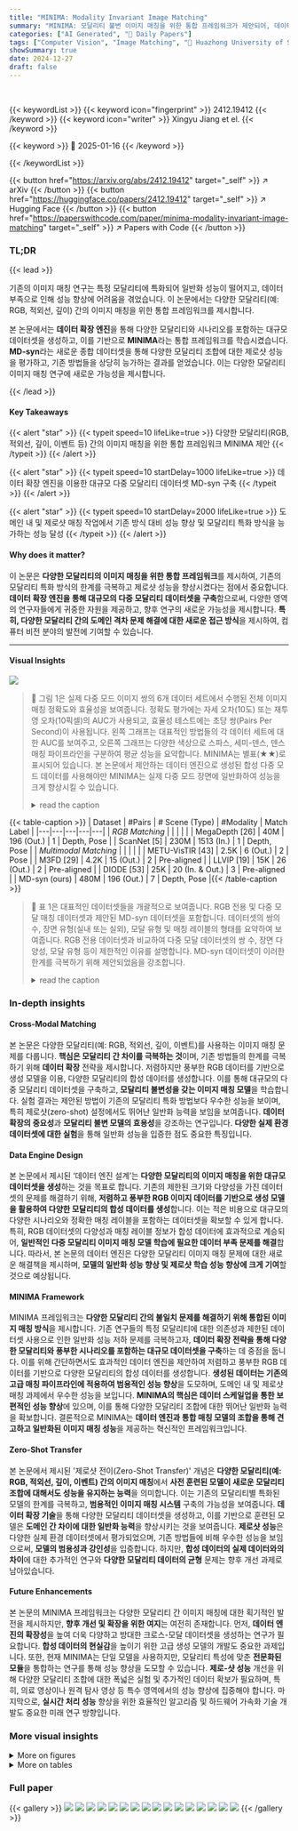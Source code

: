 ```yaml
---
title: "MINIMA: Modality Invariant Image Matching"
summary: "MINIMA: 모달리티 불변 이미지 매칭을 위한 통합 프레임워크가 제안되어, 데이터 확장을 통해 다양한 모달리티 간의 성능을 향상시켰습니다."
categories: ["AI Generated", "🤗 Daily Papers"]
tags: ["Computer Vision", "Image Matching", "🏢 Huazhong University of Science and Technology",]
showSummary: true
date: 2024-12-27
draft: false
---
```


<br>

{{< keywordList >}}
{{< keyword icon="fingerprint" >}} 2412.19412 {{< /keyword >}}
{{< keyword icon="writer" >}} Xingyu Jiang et el. {{< /keyword >}}
 
{{< keyword >}} 🤗 2025-01-16 {{< /keyword >}}
 
{{< /keywordList >}}

{{< button href="https://arxiv.org/abs/2412.19412" target="_self" >}}
↗ arXiv
{{< /button >}}
{{< button href="https://huggingface.co/papers/2412.19412" target="_self" >}}
↗ Hugging Face
{{< /button >}}
{{< button href="https://paperswithcode.com/paper/minima-modality-invariant-image-matching" target="_self" >}}
↗ Papers with Code
{{< /button >}}




### TL;DR


{{< lead >}}

기존의 이미지 매칭 연구는 특정 모달리티에 특화되어 일반화 성능이 떨어지고, 데이터 부족으로 인해 성능 향상에 어려움을 겪었습니다.  이 논문에서는 다양한 모달리티(예: RGB, 적외선, 깊이) 간의 이미지 매칭을 위한 통합 프레임워크를 제시합니다.

본 논문에서는 **데이터 확장 엔진**을 통해 다양한 모달리티와 시나리오를 포함하는 대규모 데이터셋을 생성하고, 이를 기반으로 **MINIMA**라는 통합 프레임워크를 학습시켰습니다.  **MD-syn**라는 새로운 종합 데이터셋을 통해 다양한 모달리티 조합에 대한 제로샷 성능을 평가하고, 기존 방법들을 상당히 능가하는 결과를 얻었습니다.  이는 다양한 모달리티 이미지 매칭 연구에 새로운 가능성을 제시합니다.

{{< /lead >}}


#### Key Takeaways

{{< alert "star" >}}
{{< typeit speed=10 lifeLike=true >}} 다양한 모달리티(RGB, 적외선, 깊이, 이벤트 등) 간의 이미지 매칭을 위한 통합 프레임워크 MINIMA 제안 {{< /typeit >}}
{{< /alert >}}

{{< alert "star" >}}
{{< typeit speed=10 startDelay=1000 lifeLike=true >}} 데이터 확장 엔진을 이용한 대규모 다중 모달리티 데이터셋 MD-syn 구축 {{< /typeit >}}
{{< /alert >}}

{{< alert "star" >}}
{{< typeit speed=10 startDelay=2000 lifeLike=true >}} 도메인 내 및 제로샷 매칭 작업에서 기존 방식 대비 성능 향상 및 모달리티 특화 방식을 능가하는 성능 달성 {{< /typeit >}}
{{< /alert >}}

#### Why does it matter?
이 논문은 **다양한 모달리티의 이미지 매칭을 위한 통합 프레임워크**를 제시하여, 기존의 모달리티 특화 방식의 한계를 극복하고 제로샷 성능을 향상시켰다는 점에서 중요합니다.  **데이터 확장 엔진을 통해 대규모의 다중 모달리티 데이터셋을 구축**함으로써, 다양한 영역의 연구자들에게 귀중한 자원을 제공하고, 향후 연구의 새로운 가능성을 제시합니다. **특히, 다양한 모달리티 간의 도메인 격차 문제 해결에 대한 새로운 접근 방식**을 제시하여, 컴퓨터 비전 분야의 발전에 기여할 수 있습니다.

------
#### Visual Insights



![](https://arxiv.org/html/2412.19412/x4.png)

> 🔼 그림 1은 실제 다중 모드 이미지 쌍의 6개 데이터 세트에서 수행된 전체 이미지 매칭 정확도와 효율성을 보여줍니다. 정확도 평가에는 자세 오차(10도) 또는 재투영 오차(10픽셀)의 AUC가 사용되고, 효율성 테스트에는 초당 쌍(Pairs Per Second)이 사용됩니다. 왼쪽 그래프는 대표적인 방법들의 각 데이터 세트에 대한 AUC를 보여주고, 오른쪽 그래프는 다양한 색상으로 스파스, 세미-덴스, 덴스 매칭 파이프라인을 구분하여 평균 성능을 요약합니다.  MINIMA는 별표(★★)로 표시되어 있습니다. 본 논문에서 제안하는 데이터 엔진으로 생성된 합성 다중 모드 데이터를 사용해야만 MINIMA는 실제 다중 모드 장면에 일반화하여 성능을 크게 향상시킬 수 있습니다.
> <details>
> <summary>read the caption</summary>
> Figure 1: Overall Image Matching Accuracy and Efficiency on Six Datasets of Real Cross-modal Image Pairs. AUC of the pose error (@10∘superscript1010^{\circ}10 start_POSTSUPERSCRIPT ∘ end_POSTSUPERSCRIPT) or reprojection error (@10101010px) is used for accuracy evaluation, while Pairs Per Second is used for efficiency test. Left: AUCs on each dataset of representative methods are reported. Right: average performance is summarized, wherein different colors indicate matching pipelines of sparse, semi-dense and dense matching, while our MINIMA is marked as ★★\bigstar★. Only with synthetic multimodal data created by our data engine, MINIMA can generalize to real cross-modal scenes with large improvements.
> </details>





{{< table-caption >}}
| Dataset | #Pairs | # Scene (Type) | #Modality | Match Label |
|---|---|---|---|---|
| *RGB Matching* |  |  |  |  |
| MegaDepth [26] | 40M | 196 (Out.) | 1 | Depth, Pose |
| ScanNet [5] | 230M | 1513 (In.) | 1 | Depth, Pose |
| *Multimodal Matching* |  |  |  |  |
| METU-VisTIR [43] | 2.5K | 6 (Out.) | 2 | Pose |
| M3FD [29] | 4.2K | 15 (Out.) | 2 | Pre-aligned |
| LLVIP [19] | 15K | 26 (Out.) | 2 | Pre-aligned |
| DIODE [53] | 25K | 20 (In. & Out.) | 3 | Pre-aligned |
| MD-syn (ours) | 480M | 196 (Out.) | 7 | Depth, Pose |{{< /table-caption >}}

> 🔼 표 1은 대표적인 데이터셋들을 개괄적으로 보여줍니다. RGB 전용 및 다중 모달 매칭 데이터셋과 제안된 MD-syn 데이터셋을 포함합니다.  데이터셋의 쌍의 수, 장면 유형(실내 또는 실외), 모달 유형 및 매칭 레이블의 형태를 요약하여 보여줍니다.  RGB 전용 데이터셋과 비교하여 다중 모달 데이터셋의 쌍 수, 장면 다양성, 모달 유형 등이 제한적인 이유를 설명합니다. MD-syn 데이터셋이 이러한 한계를 극복하기 위해 제안되었음을 강조합니다.
> <details>
> <summary>read the caption</summary>
> Table 1: Overview of Representative Datasets. It contains RGB-only and multimodal matching datasets, and our proposed MD-syn. The number (#) of Pairs, Scene (Type: Indoor or Outdoor), Modality type, and the forms of Match Label are summarized.
> </details>





### In-depth insights


#### Cross-Modal Matching
본 논문은 다양한 모달리티(예: RGB, 적외선, 깊이, 이벤트)를 사용하는 이미지 매칭 문제를 다룹니다. **핵심은 모달리티 간 차이를 극복하는 것**이며, 기존 방법들의 한계를 극복하기 위해 **데이터 확장** 전략을 제시합니다. 저렴하지만 풍부한 RGB 데이터를 기반으로 생성 모델을 이용, 다양한 모달리티의 합성 데이터를 생성합니다. 이를 통해 대규모의 다중 모달리티 데이터셋을 구축하고, **모달리티 불변성을 갖는 이미지 매칭 모델**을 학습합니다. 실험 결과는 제안된 방법이 기존의 모달리티 특화 방법보다 우수한 성능을 보이며, 특히 제로샷(zero-shot) 설정에서도 뛰어난 일반화 능력을 보임을 보여줍니다.  **데이터 확장의 중요성**과 **모달리티 불변 모델의 효용성**을 강조하는 연구입니다.  **다양한 실제 환경 데이터셋에 대한 실험**을 통해 일반화 성능을 입증한 점도 중요한 특징입니다.

#### Data Engine Design
본 논문에서 제시된 ‘데이터 엔진 설계’는 **다양한 모달리티의 이미지 매칭을 위한 대규모 데이터셋을 생성**하는 것을 목표로 합니다. 기존의 제한된 크기와 다양성을 가진 데이터셋의 문제를 해결하기 위해, **저렴하고 풍부한 RGB 이미지 데이터를 기반으로 생성 모델을 활용하여 다양한 모달리티의 합성 데이터를 생성**합니다. 이는 적은 비용으로 대규모의 다양한 시나리오와 정확한 매칭 레이블을 포함하는 데이터셋을 확보할 수 있게 합니다. 특히, RGB 데이터셋의 다양성과 매칭 레이블 정보가 합성 데이터에 효과적으로 계승되어, **일반적인 다중 모달리티 이미지 매칭 모델 학습에 필요한 데이터 부족 문제를 해결**합니다. 따라서, 본 논문의 데이터 엔진은 다양한 모달리티 이미지 매칭 문제에 대한 새로운 해결책을 제시하며, **모델의 일반화 성능 향상 및 제로샷 학습 성능 향상에 크게 기여**할 것으로 예상됩니다.

#### MINIMA Framework
MINIMA 프레임워크는 **다양한 모달리티 간의 불일치 문제를 해결하기 위해 통합된 이미지 매칭 방식**을 제시합니다. 기존 연구들의 특정 모달리티에 대한 의존성과 제한된 데이터셋 사용으로 인한 일반화 성능 저하 문제를 극복하고자, **데이터 확장 전략을 통해 다양한 모달리티와 풍부한 시나리오를 포함하는 대규모 데이터셋을 구축**하는 데 중점을 둡니다. 이를 위해 간단하면서도 효과적인 데이터 엔진을 제안하여 저렴하고 풍부한 RGB 데이터를 기반으로 다양한 모달리티의 합성 데이터를 생성합니다.  **생성된 데이터는 기존의 고급 매칭 파이프라인에 적용하여 범용적인 성능 향상**을 도모하며, 도메인 내 및 제로샷 매칭 과제에서 우수한 성능을 보입니다.  **MINIMA의 핵심은 데이터 스케일업을 통한 보편적인 성능 향상**에 있으며, 이를 통해 다양한 모달리티 조합에 대한 뛰어난 일반화 능력을 확보합니다.  결론적으로 MINIMA는 **데이터 엔진과 통합 매칭 모델의 조합을 통해 견고하고 일반화된 이미지 매칭 성능**을 제공하는 혁신적인 프레임워크입니다.

#### Zero-Shot Transfer
본 논문에서 제시된 '제로샷 전이(Zero-Shot Transfer)' 개념은 **다양한 모달리티(예: RGB, 적외선, 깊이, 이벤트) 간의 이미지 매칭**에서 **사전 훈련된 모델이 새로운 모달리티 조합에 대해서도 성능을 유지하는 능력**을 의미합니다. 이는 기존의 모달리티별 특화된 모델의 한계를 극복하고, **범용적인 이미지 매칭 시스템** 구축의 가능성을 보여줍니다.  **데이터 확장 기술**을 통해 다양한 모달리티 데이터셋을 생성하고, 이를 기반으로 훈련된 모델은 **도메인 간 차이에 대한 일반화 능력**을 향상시키는 것을 보여줍니다.  **제로샷 성능**은 다양한 실제 환경 데이터셋에서 평가되었으며, 기존 방법들에 비해 우수한 성능을 보임으로써, **모델의 범용성과 강인성**을 입증합니다.  하지만, **합성 데이터의 실제 데이터와의 차이**에 대한 추가적인 연구와 **다양한 모달리티 데이터의 균형** 문제는 향후 개선 과제로 남아있습니다.

#### Future Enhancements
본 논문의 MINIMA 프레임워크는 다양한 모달리티 간 이미지 매칭에 대한 획기적인 발전을 제시하지만, **향후 개선 및 확장을 위한 여지**는 여전히 존재합니다.  먼저, **데이터 엔진의 확장성**을 높여 더욱 다양하고 방대한 크로스-모달 데이터셋을 생성하는 연구가 필요합니다.  **합성 데이터의 현실감**을 높이기 위한 고급 생성 모델의 개발도 중요한 과제입니다.  또한, 현재 MINIMA는 단일 모델을 사용하지만, 모달리티 특성에 맞춘 **전문화된 모듈**을 통합하는 연구를 통해 성능 향상을 도모할 수 있습니다.  **제로-샷 성능** 개선을 위해 다양한 모달리티 조합에 대한 폭넓은 실험 및 추가적인 데이터 확보가 필요하며, 특히, 의료 영상이나 원격 탐사 영상 등 특수 영역에서의 성능 향상에 집중해야 합니다.  마지막으로, **실시간 처리 성능** 향상을 위한 효율적인 알고리즘 및 하드웨어 가속화 기술 개발도 중요한 미래 연구 방향입니다.


### More visual insights

<details>
<summary>More on figures
</summary>


![](https://arxiv.org/html/2412.19412/x5.png)

> 🔼 그림 2는 실제 다중 모드 이미지 쌍에 대한 정성적 결과를 보여줍니다. 제시된 방법인 MINIMALG(희소)와 MINIMARoMa(조밀)을 희소 매칭 파이프라인인 ReDFeat [7]와 OmniGlue [20], 그리고 반조밀 매처인 XoFTR [43]과 비교합니다. ReDFeat와 XoFTR은 다중 모드 방법이고, OmniGlue는 일반화 능력으로 알려져 있습니다. 각 방법으로 생성된 매칭이 표시되며, 빨간색 선은 5×10⁻⁴ 또는 3픽셀을 초과하는 에피폴라 오차(자세) 또는 투영 오차(호모그래피)를 나타냅니다. 각 이미지 쌍의 좌상단에는 기본 RANSAC 추정으로 생성된 기하 오차와 정확한 매칭 수를 포함한 세부 정보가 기록됩니다. 이 그림은 서로 다른 모달리티(예: RGB-적외선, RGB-깊이)를 가진 이미지 쌍의 매칭 정확도를 시각적으로 보여주고, 각 알고리즘의 성능을 비교하여 다중 모드 이미지 매칭에서의 성능 차이를 보여줍니다.
> <details>
> <summary>read the caption</summary>
> Figure 2: Qualitative Results on Real Cross-modal Image Pairs. Our methods MINIMALG (sparse) and MINIMARoMa (dense) are compared with the sparse matching pipeline ReDFeat [7] and OmniGlue [20], and semi-dense matcher XoFTR [43]. ReDFeat and XoFTR are cross-modal methods, and OmniGlue is known for its generalization ability. Matches generated by each method are drawn, where the red lines indicate epipolar error (pose) or projection error (homography) beyond 5×10−45superscript1045\times 10^{-4}5 × 10 start_POSTSUPERSCRIPT - 4 end_POSTSUPERSCRIPT or 3333 pixels. Details are recorded in the top-left of each image pair, including the geometric errors created by default RANSAC estimation and the (# correct match / # match).
> </details>



![](https://arxiv.org/html/2412.19412/x6.png)

> 🔼 그림 3은 제안된 MINIMA 파이프라인의 개요를 보여줍니다. 이는 모든 종류의 크로스-모달 매칭 작업에 대해 단일 모델을 사용하는 프레임워크입니다. 데이터 엔진은 다양한 모달리티를 포함하는 대규모의 이미지 매칭 데이터셋을 생성하며, 이는 크로스-모달 성능을 확보하기 위해 매칭 모델의 학습을 지원합니다. 데이터 엔진은 다양한 모달리티를 가진 이미지 쌍을 생성하고, 생성된 데이터의 정확성을 보장하기 위해 정확한 매칭 레이블을 제공합니다.  단일 모델을 사용함으로써 다양한 모달리티 조합에 대한 유연성과 일반화 성능을 향상시킵니다.
> <details>
> <summary>read the caption</summary>
> Figure 3: Overview of the proposed MINIMA pipeline: a single model for any cross-modal matching tasks. Wherein the Data Engine is to generate a large multimodal image matching dataset, which supports the training of matching models to obtain cross-modal ability.
> </details>



![](https://arxiv.org/html/2412.19412/x7.png)

> 🔼 이 그림은 생성된 다양한 모달리티(적외선, 깊이, 이벤트, 노멀, 페인트, 스케치)에 대한 픽셀 강도 통계를 보여줍니다. 각 모달리티의 히스토그램을 통해 데이터 엔진이 실제 모달리티 간의 차이를 효과적으로 생성할 수 있음을 보여줍니다.  즉, 생성된 데이터가 실제 데이터처럼 다양한 특징을 가지고 있음을 시각적으로 보여주는 것입니다. 이는 다양한 모달리티 매칭 모델 학습에 도움이 될 수 있음을 의미합니다.
> <details>
> <summary>read the caption</summary>
> Figure 4:  Pixel Intensity Statistic for Generated Modalities. The statistic differences reveal the excellent ability of our data engine to generate modality gaps.
> </details>



![](https://arxiv.org/html/2412.19412/x8.png)

> 🔼 그림 5는 LoFTR 모델을 기반으로, MD-syn 데이터셋의 합성 RGB-IR 데이터를 사용하여 스크래치 방식과 파인튜닝 방식으로 학습했을 때, 에폭에 따른 학습 손실과 AUC@5°의 변화를 보여줍니다. 스크래치 방식은 처음부터 모델을 학습하는 방식이고, 파인튜닝 방식은 사전 학습된 모델을 기반으로 추가 학습하는 방식입니다. 이 그림은 두 가지 학습 방식의 성능을 비교 분석하여 파인튜닝 방식의 효율성을 보여주는 데 초점을 맞추고 있습니다.
> <details>
> <summary>read the caption</summary>
> Figure 5: Training Loss and AUC@5∘superscript55^{\circ}5 start_POSTSUPERSCRIPT ∘ end_POSTSUPERSCRIPT w.r.t. Epochs, using Scratch Training and Fine-tuning. The basic model is LoFTR. The test set is our synthetic RGB-IR of MD-syn.
> </details>



![](https://arxiv.org/html/2412.19412/x9.png)

> 🔼 이 그림은 MSRS 데이터셋에서 적외선 이미지 생성 결과를 보여줍니다.  앞의 두 열은 실제 RGB 이미지와 적외선 이미지이고, 나머지 열은 각각 XOFTR, CPSTN 및 제안된 방법으로 생성된 적외선 이미지입니다.  이 그림을 통해 제안된 방법이 실제 적외선 이미지와 유사한 적외선 이미지를 생성하는 성능을 시각적으로 확인할 수 있습니다.
> <details>
> <summary>read the caption</summary>
> Figure A1: Visualization Results of Infrared generation on MSRS. The first two columns are real RGB and Infrared images.
> </details>



</details>




<details>
<summary>More on tables
</summary>


{{< table-caption >}}
Category|Method|RGB-IR 5°|RGB-IR 10°|RGB-IR 20°|RGB-Depth 5°|RGB-Depth 10°|RGB-Depth 20°|RGB-Normal 5°|RGB-Normal 10°|RGB-Normal 20°|RGB-Event 5°|RGB-Event 10°|RGB-Event 20°|RGB-Sketch 5°|RGB-Sketch 10°|RGB-Sketch 20°|RGB-Paint 5°|RGB-Paint 10°|RGB-Paint 20°
---|---|---|---|---|---|---|---|---|---|---|---|---|---|---|---|---
Sparse|SuperGlue [35]|7.49|17.51|33.54|3.06|6.94|13.70|11.53|24.42|41.85|10.38|23.48|41.63|21.52|37.99|56.17|11.35|24.15|42.51
|LightGlue (LG) [28]|7.64|17.73|32.86|1.19|2.87|6.42|12.32|24.93|41.86|10.11|22.40|39.33|26.77|44.47|62.00|13.93|27.99|46.16
|ReDFeat [7]|2.75|8.56|20.90|2.20|6.36|15.25|2.56|7.25|17.79|0.00|0.00|0.00|5.26|13.91|29.01|2.73|7.32|17.83
|GIMLG [40]|8.40|18.88|33.20|0.00|0.00|0.12|12.03|23.93|38.53|6.75|14.19|23.81|28.80|46.82|63.94|13.18|26.84|43.45
|MINIMA<sub>LG</sub>|14.74|30.24|49.22|16.19|32.53|51.76|20.47|37.33|56.17|19.00|36.27|54.97|27.51|45.71|63.77|16.39|32.85|51.65
Semi-Dense|LoFTR [41]|5.44|12.58|24.28|0.13|0.44|1.88|5.72|12.07|23.14|4.90|12.43|26.45|37.81|54.82|69.52|5.93|12.22|22.19
|XoFTR [43]|17.85|32.21|49.53|12.82|23.10|36.02|22.74|38.35|54.71|33.33|51.61|67.49|44.18|61.39|75.07|3.73|7.54|14.48
|ELoFTR [47]|6.73|14.59|27.36|0.25|0.79|3.32|11.20|21.67|36.86|9.25|20.39|37.56|43.86|61.09|74.84|14.09|25.11|39.44
|GIM<sub>LoFTR</sub> [40]|2.60|6.79|15.50|0.00|0.04|0.27|0.35|1.06|4.01|0.44|1.43|5.28|17.30|31.82|48.79|4.84|10.64|21.82
|MINIMA<sub>LoFTR</sub>|18.07|32.36|48.42|14.70|28.81|46.23|27.65|44.26|59.88|18.14|32.74|49.11|36.07|53.54|68.47|7.79|15.45|27.39
Dense|DKM [9]|15.68|29.46|46.11|0.10|0.38|1.92|23.23|39.28|55.22|10.18|18.14|27.78|56.91|72.25|83.31|29.64|44.73|58.57
|GIM<sub>DKM</sub> [40]|11.23|22.72|37.93|1.42|4.07|10.86|14.09|25.81|40.55|22.86|38.30|53.58|50.89|67.12|79.02|28.22|43.49|58.06
|RoMa [10]|20.27|35.99|54.02|10.21|22.75|39.43|40.99|59.48|74.19|40.86|58.87|73.35|58.49|73.90|84.80|41.30|58.36|72.70
|MINIMA<sub>RoMa</sub>|24.33|40.94|58.33|29.56|48.58|65.87|47.10|64.48|77.90|43.83|61.48|75.21|59.17|74.30|84.86|40.09|57.21|71.96{{< /table-caption >}}
> 🔼 표 2는 본 논문에서 제안하는 데이터 생성 엔진을 사용하여 생성된 합성 데이터셋에 대한 이미지 매칭 결과를 보여줍니다.  다양한 조합의 모달리티(RGB-IR, RGB-Depth, RGB-Normal, RGB-Event, RGB-Sketch, RGB-Paint)에 대해, 여러 매칭 방법들의 성능을 정밀하게 평가했습니다.  AUC (Area Under the Curve) 지표를 사용하여 포즈 오차를 백분율로 나타내었으며, 각 카테고리별 최고 성능과 두 번째로 높은 성능을 굵은 글씨와 밑줄로 표시했습니다. 이 표는 다양한 조건에서 제안된 MINIMA 모델의 강건성과 일반화 성능을 보여주는 데 중요한 역할을 합니다.
> <details>
> <summary>read the caption</summary>
> Table 2: Full Results on Our Synthetic Dataset. The AUC of the pose error in percentage is reported. The best and second of each category are masked as Bold and Underline, respectively.
> </details>

{{< table-caption >}}
| Category | Method | Pose estimation AUC @5° | Pose estimation AUC @10° | Pose estimation AUC @20° | Time (ms) |
|---|---|---|---|---|---| 
| Sparse | RIFT<sup>(TIP 19)</sup> | 0.05 | 0.27 | 0.90 | 13k |
|  | SRIT<sup>(ISPRS 23)</sup> | 0.00 | 0.08 | 0.37 | 1.9k |
|  | LNIFT<sup>(TGRS 22)</sup> | 0.02 | 0.09 | 0.43 | 1.2k |
|  | SuperGlue<sup>(CVPR 20)</sup> | 4.30 | 9.26 | 17.21 | 86.1 |
|  | ReDFeat<sup>(TIP 23)</sup> | 1.71 | 4.57 | 10.85 | 235.8 |
|  | LightGlue (LG)<sup>(ICCV 23)</sup> | 2.17 | 5.37 | 11.21 | 57.7 |
|  | GIM<sub>LG</sub><sup>(ICLR 24)</sup> | 2.43 | 5.85 | 10.58 | 42.9 |
|  | OmniGlue<sup>(CVPR 24)</sup> | 1.48 | 4.13 | 10.11 | 3k |
|  | MINIMA<sub>LG</sub> | 19.14 | 37.17 | 55.51 | 58.6 |
| Semi-Dense | LoFTR<sup>(CVPR 21)</sup> | 2.88 | 6.94 | 14.95 | 61.6 |
|  | GIM<sub>LoFTR</sub><sup>(ICLR 24)</sup> | 0.43 | 1.06 | 2.99 | 69.5 |
|  | ELoFTR<sup>(CVPR 24)</sup> | 2.88 | 7.88 | 17.72 | 46.6 |
|  | XoFTR<sup>(CVPR 24)</sup> | 18.47 | 34.64 | 51.50 | 62.7 |
|  | MINIMA<sub>LoFTR</sub> | 15.61 | 30.84 | 47.87 | 71.6 |
| Dense | DKM<sup>(CVPR 23)</sup> | 6.76 | 13.69 | 22.53 | 485.3 |
|  | GIM<sub>DKM</sub><sup>(ICLR 24)</sup> | 5.08 | 12.30 | 23.69 | 792.2 |
|  | RoMa<sup>(CVPR 24)</sup> | 25.61 | 48.12 | 68.37 | 639.1 |
|  | MINIMA<sub>RoMa</sub> | 37.45 | 60.70 | 78.00 | 633.3 |{{< /table-caption >}}
> 🔼 표 3은 실제 RGB-IR 데이터셋(METU-VisTIR) [43]을 사용하여 자세 추정을 수행한 결과를 보여줍니다.  각 방법에 대한 자세 오차의 AUC (Area Under the Curve) 백분율이 보고되며, 마지막 열에는 평균 실행 시간이 나열되어 있습니다.  AUC는 특정 임계값(예: 5°, 10°, 20°) 이하의 자세 오차 비율을 나타내는 지표입니다.  즉, 높은 AUC 값은 더 정확한 자세 추정을 의미합니다.  이 표는 다양한 이미지 매칭 방법의 성능과 효율성을 비교 분석하는 데 사용됩니다.
> <details>
> <summary>read the caption</summary>
> Table 3: Evaluation on Real RGB-IR Dataset (METU-VisTIR) [43] with Pose Estimation. The AUC of the pose error in percentage is reported. The average runtime is listed in the last column.
> </details>

{{< table-caption >}}
| Category | Method | Homo. estimation AUC (@3px) | Homo. estimation AUC (@5px) | Homo. estimation AUC (@10px) |
|---|---|---|---|---|
| Sparse | SuperGlue [35](https://arxiv.org/html/2412.19412/bib35.png)<sub>(CVPR 20)</sub> | 1.77 | 6.83 | 21.15 |
|  | ReDFeat [7](https://arxiv.org/html/2412.19412/bib7.png)<sub>(TIP 23)</sub> | 1.01 | 4.58 | 16.30 |
|  | LightGlue (LG) [28](https://arxiv.org/html/2412.19412/bib28.png)<sub>(ICCV 23)</sub> | 0.79 | 3.30 | 11.26 |
|  | GIM<sub>LG</sub> [40](https://arxiv.org/html/2412.19412/bib40.png)<sub>(ICLR 24)</sub> | 0.30 | 1.14 | 3.65 |
|  | MINIMA<sub>LG</sub> | **8.71** | **26.80** | **55.97** |
| Semi-Dense | LoFTR [41](https://arxiv.org/html/2412.19412/bib41.png)<sub>(CVPR 21)</sub> | 0.97 | 4.20 | 15.16 |
|  | GIM<sub>LoFTR</sub> [40](https://arxiv.org/html/2412.19412/bib40.png)<sub>(ICLR 24)</sub> | 0.00 | 0.25 | 1.15 |
|  | ELoFTR [47](https://arxiv.org/html/2412.19412/bib47.png)<sub>(CVPR 24)</sub> | 0.82 | 4.09 | 16.69 |
|  | XoFTR [43](https://arxiv.org/html/2412.19412/bib43.png)<sub>(CVPR 24)</sub> | **11.03** | **27.24** | **51.60** |
|  | MINIMA<sub>LoFTR</sub> | **5.35** | **18.65** | **44.85** |
| Dense | DKM [9](https://arxiv.org/html/2412.19412/bib9.png)<sub>(CVPR 23)</sub> | 1.29 | 4.23 | 11.78 |
|  | GIM<sub>DKM</sub> [40](https://arxiv.org/html/2412.19412/bib40.png)<sub>(ICLR 24)</sub> | 1.90 | 6.34 | 17.96 |
|  | RoMa [10](https://arxiv.org/html/2412.19412/bib10.png)<sub>(CVPR 24)</sub> | **9.21** | **24.64** | **49.31** |
|  | MINIMA<sub>RoMa</sub> | **28.98** | **50.88** | **72.54** |{{< /table-caption >}}
> 🔼 표 4는 실제 RGB-Depth 데이터셋(DIODE) [44]을 사용하여 호모그래피 추정을 통해 평가한 결과를 보여줍니다.  각 방법에 대해 투영 오차의 AUC(곡선 아래 면적)를 백분율로 제시합니다.  AUC는 3픽셀, 5픽셀, 10픽셀의 오차 임계값에서 계산됩니다. 이 표는 다양한 이미지 매칭 방법들의 정확도를 비교 분석하여, 특히 RGB-Depth 이미지 쌍에 대한 호모그래피 추정 성능을 평가하는 데 유용합니다.  다양한 매칭 방법(희소, 반밀집, 밀집)의 호모그래피 추정 성능을 비교 분석하는 데 사용되었습니다.
> <details>
> <summary>read the caption</summary>
> Table 4: Evaluation on Real RGB-Depth Dataset (DIODE) [44] with Homography Estimation. The AUC of the projective error in percentage is reported.
> </details>

{{< table-caption >}}
| Category | Method | Medical@3px | Medical@5px | Medical@10px | Remote Sensing@3px | Remote Sensing@5px | Remote Sensing@10px | RGB-Event@3px | RGB-Event@5px | RGB-Event@10px |
|---|---|---|---|---|---|---|---|---|---|---|
| Sparse | SuperGlue [35] | 30.72 | 36.18 | 44.66 | 18.34 | 27.47 | 45.59 | 0.00 | 0.67 | 8.00 |
|  | LightGlue (LG) [28] | 35.47 | 42.37 | 49.48 | 16.22 | 27.51 | 44.62 | 0.00 | 0.67 | 7.02 |
|  | ReDFeat [7] | 38.55 | 44.26 | 50.93 | 15.99 | 23.95 | 43.72 | 0.55 | 0.97 | 6.07 |
|  | GIM<sub>LG</sub> [40] | 24.32 | 27.88 | 33.84 | 11.09 | 17.44 | 27.18 | 0.57 | 1.08 | 5.54 |
|  | MINIMA<sub>LG</sub> | 37.95 | 44.08 | 52.50 | 23.53 | 38.40 | 58.74 | 0.52 | 2.27 | 12.82 |
| Semi-Dense | LoFTR [41] | 38.42 | 43.89 | 50.13 | 24.13 | 33.80 | 50.79 | 0.00 | 0.00 | 3.59 |
|  | XoFTR [43] | 39.67 | 45.60 | 52.32 | 27.35 | 39.58 | 56.63 | 0.00 | 1.37 | 12.64 |
|  | ELoFTR [47] | 34.57 | 41.66 | 49.08 | 16.45 | 29.65 | 46.74 | 0.64 | 1.34 | 7.78 |
|  | GIM<sub>LoFTR</sub> [40] | 39.51 | 44.40 | 48.94 | 17.96 | 27.41 | 37.29 | 0.00 | 0.55 | 1.19 |
|  | MINIMA<sub>LoFTR</sub> | 39.67 | 45.33 | 52.77 | 23.32 | 35.18 | 56.81 | 0.81 | 2.49 | 11.75 |
| Dense | DKM [9] | 39.43 | 45.00 | 51.78 | 26.44 | 35.82 | 51.20 | 0.00 | 0.00 | 0.00 |
|  | GIM<sub>DKM</sub> [40] | 37.78 | 43.46 | 48.87 | 21.19 | 30.28 | 47.68 | 0.00 | 0.66 | 7.04 |
|  | RoMa [10] | 39.62 | 45.13 | 53.75 | 29.24 | 40.50 | 57.84 | 0.85 | 1.69 | 10.71 |
|  | MINIMA<sub>RoMa</sub> | 39.17 | 45.92 | 57.55 | 32.55 | 44.68 | 64.38 | 0.54 | 3.51 | 17.07 |{{< /table-caption >}}
> 🔼 표 5는 다양한 실제 데이터셋에서 호모그래피 추정을 사용한 제로샷 매칭 결과를 보여줍니다.  각 범주에서 가장 좋은 성능과 두 번째로 좋은 성능을 보이는 방법들이 굵은 글씨체와 밑줄로 표시되어 있습니다.  구체적으로, 제로샷 설정에서 여러 모달리티 이미지 쌍을 사용하여 다양한 매칭 방법의 성능을 평가하고, 모서리 오차의 AUC(곡선 아래 면적)를 백분율로 계산하여 정확도를 측정합니다. 이 표는 다양한 유형의 실제 이미지 데이터에 대한 제로샷 매칭의 일반화 성능을 비교 분석하는 데 도움을 줍니다.
> <details>
> <summary>read the caption</summary>
> Table 5: Zero-shot Matching on Real Dataset with Homography Estimation. The AUC of the corner error in percentage is reported. The best and second of each category are masked as Bold and Underline, respectively.
> </details>

{{< table-caption >}}
| Training Strategy | Syn RGB-IR | Rel RGB-IR | Rel RGB-D |
|---|---|---|---|
| Basic Model: LoFTR (LT) [41] | 12.58 | 6.94 | 15.16 |
| (1) Train from scratch on syn IR | 23.63 | 21.41 | 30.04 |
| (2) LT + real IR | 6.28 | 9.78 | 32.93 |
| (3) LT + syn IR | 29.43 | 29.55 | 39.23 |
| (4) LT + syn Depth | 17.30 | 15.12 | 36.06 |
| (5) LT + syn IR/Depth/Normal | **32.36** | **30.84** | **44.85** |{{< /table-caption >}}
> 🔼 표 6은 다양한 학습 설정으로 합성 RGB-IR, 실제 RGB-IR 및 실제 RGB-Depth 데이터에 대한 ablation 연구 결과를 보여줍니다.  다양한 학습 전략(합성 데이터로부터 처음부터 학습, 사전 학습된 모델에 실제 또는 합성 데이터로 미세 조정)을 사용하여 세 가지 유형의 데이터 세트에서 모델 성능을 비교 분석합니다.  각 학습 전략은 다양한 모달리티 조합을 사용하여 MINIMA 모델의 일반화 성능 및 강건성을 평가하는 데 사용됩니다. 이를 통해 MINIMA의 성능에 미치는 데이터 및 학습 전략의 영향을 분석하고 최적의 설정을 도출합니다.
> <details>
> <summary>read the caption</summary>
> Table 6: Ablation Studies. Test on Synthetic RGB-IR, Real RGB-IR, and Real RGB-Depth data, with different training settings.
> </details>

{{< table-caption >}}
| Data | Method | PSNR ↑ | SSIM ↑ | LPIPS ↓ | FID-2048 ↓ |
|---|---|---|---|---|---|
| **LLVIP** | CPSTN | 27.91 | 0.32 | 0.66 | 303.55 |
|  | XoFTR | 27.90 | 0.29 | 0.71 | 204.44 |
|  | **Ours** | **28.28** | **0.55** | **0.42** | **145.93** |
| **M3FD** | CPSTN | 27.82 | 0.37 | 0.56 | 161.71 |
|  | XoFTR | 27.86 | 0.33 | 0.59 | 125.07 |
|  | **Ours** | **28.14** | **0.53** | **0.46** | **119.96** |
| **MSRS** | CPSTN | **27.95** | 0.15 | 0.74 | 204.37 |
|  | XoFTR | 27.84 | 0.16 | 0.77 | 167.39 |
|  | **Ours** | **27.87** | **0.19** | **0.73** | **161.37** |{{< /table-caption >}}
> 🔼 표 A1은 적외선 이미지 생성 성능을 정량적으로 평가한 결과를 보여줍니다.  평가 지표로는 PSNR, SSIM, LPIPS, FID-2048을 사용했습니다.  LLVIP [19], M3FD [29], MSRS [42] 세 가지 데이터셋을 사용하여 실험을 진행하였으며, 비교 대상으로 CPSTN (IJCAI 22) [45]과 XoFTR (CVPR 24) [43] 방법을 사용했습니다.  각 지표에서 가장 좋은 성능을 보인 값은 굵게 표시되어 있습니다.  본 표는 제안된 방법의 적외선 이미지 생성 품질을 객관적으로 평가하고, 기존 방법들과의 성능 비교를 통해 제안된 방법의 우수성을 보여주는 것을 목표로 합니다.
> <details>
> <summary>read the caption</summary>
> Table A1: Quantitative Evaluation of Infrared Generation with Different Metrics. The test datasets are LLVIP [19], M3FD [29] and MSRS [42]. CPSTN (IJCAI 22) [45] and XoFTR (CVPR 24) [43] are used for comparison. Bold indicates the best.
> </details>

{{< table-caption >}}
Models|Generated Modalities|Rel IR|Rel Depth|Rel Event|RS|Medical|Average
---|---|---|---|---|---|---|---|---
|Infrared|Depth|Normal|Event|Paint|Sketch|AUC@10°|AUC@10px|AUC@10px|AUC@10px|AUC@10px
MINIMA<sub>LG</sub>||||||5.37|11.26|7.02|44.62|49.48|23.55
|✓|||||35.55|47.27|**13.39**|55.12|**52.73**|40.81
||✓||||30.54|51.78|12.08|57.73|52.17|40.86
|||✓||||32.66|48.66|10.44|58.15|52.43|40.47
||||✓||||23.33|38.37|10.01|55.72|51.32|35.75
|✓|✓|✓||||**37.17**|**55.97**|**12.82**|**58.74**|52.50|**43.44**
|✓|✓|✓|✓|✓|✓|36.34|55.93|12.74|58.41|52.45|43.17
MINIMA<sub>LoFTR</sub>||||||6.94|15.16|5.91|50.79|50.13|25.79
|✓|||||29.55|39.23|11.12|48.79|51.71|36.08
||✓||||15.12|36.06|5.32|53.64|52.40|32.51
|||✓||||23.14|39.79|10.28|54.73|52.53|36.09
||||✓||||14.96|32.97|12.19|45.77|50.28|31.24
|✓|✓|✓||||**30.84**|**44.85**|**11.38**|**56.81**|**52.77**|39.33
|✓|✓|✓|✓||✓|30.80|**48.55**|**12.44**|56.04|51.82|**39.93**
|✓|✓|✓|✓|✓|✓|30.61|45.10|11.83|55.33|52.19|39.01
MINIMA<sub>RoMa</sub>||||||48.12|49.31|10.71|57.84|53.75|43.95
|✓|||||57.28|57.49|10.49|60.37|57.08|48.54
||✓||||60.42|72.63|11.00|62.95|56.72|52.74
|||✓||||60.36|72.51|10.89|63.23|55.26|52.45
||||✓||||59.11|69.11|11.71|64.30|57.75|52.40
|✓|✓|✓||||**58.89**|**72.88**|**12.36**|**63.91**|**55.50**|52.71
|✓|✓|✓|✓||✓|**60.70**|72.54|**17.07**|64.38|55.09|**53.96**
|✓|✓|✓|✓|✓|✓|60.43|72.83|12.98|64.80|**57.92**|53.79{{< /table-caption >}}
> 🔼 표 A2는 다양한 훈련 데이터를 사용한 추가 실험 결과를 보여줍니다. 기본 모델로는 LightGlue(LG), LoFTR, RoMa를 사용했으며, 훈련 세트는 생성된 다중 모드 데이터의 여러 조합으로 구성됩니다. 미세 조정된 모델은 실제 다중 모드 사례에서 평가되었습니다. 각 기본 모델에 대해 원래 MegaDepth에서 훈련된 모델이 첫 번째 행에 보고되며, 마지막 열에는 평균 성능이 표시됩니다.
> <details>
> <summary>read the caption</summary>
> Table A2: Ablation Studies with Different Training Data. The basic models are LG, LoFTR, and RoMa. The training sets are different combinations of our generated cross-modal data. We evaluated the fine-tuned models on real cross-modal cases. For each baseline, the model trained on the original MegaDepth is reported in the first row. The average performance is shown in the last column.
> </details>

{{< table-caption >}}
 | Category | Method | RGB-IR 5° | RGB-IR 10° | RGB-IR 20° | RGB-Depth 5° | RGB-Depth 10° | RGB-Depth 20° | RGB-Normal 5° | RGB-Normal 10° | RGB-Normal 20° | RGB-Event 5° | RGB-Event 10° | RGB-Event 20° | RGB-Sketch 5° | RGB-Sketch 10° | RGB-Sketch 20° | RGB-Paint 5° | RGB-Paint 10° | RGB-Paint 20° | 
---|---|---|---|---|---|---|---|---|---|---|---|---|---|---|---|---|---|---
| Semi-Dense | LoFTR [41] | 5.44 | 12.58 | 24.28 | 0.13 | 0.44 | 1.88 | 5.72 | 12.07 | 23.14 | 4.90 | 12.43 | 26.45 | 37.81 | 54.82 | 69.52 | 5.93 | 12.22 | 22.19 | 
|  | XoFTR [43] | 17.85 | 32.21 | 49.53 | 12.82 | 23.10 | 36.02 | 22.74 | 38.35 | 54.71 | 33.33 | 51.61 | 67.49 | 44.18 | 61.39 | 75.07 | 3.73 | 7.54 | 14.48 | 
|  | ELoFTR [47] | 6.73 | 14.59 | 27.36 | 0.25 | 0.79 | 3.32 | 11.20 | 21.67 | 36.86 | 9.25 | 20.39 | 37.56 | 43.86 | 61.09 | 74.84 | 14.09 | 25.11 | 39.44 | 
|  | GIM<sub>LoFTR</sub> [40] | 2.60 | 6.79 | 15.50 | 0.00 | 0.04 | 0.27 | 0.35 | 1.06 | 4.01 | 0.44 | 1.43 | 5.28 | 17.30 | 31.82 | 48.79 | 4.84 | 10.64 | 21.82 | 
|  | MINIMA<sub>LoFTR</sub> | 18.07 | 32.36 | 48.42 | 14.70 | 28.81 | 46.23 | 27.65 | 44.26 | 59.88 | 18.14 | 32.74 | 49.11 | 36.07 | 53.54 | 68.47 | 7.79 | 15.45 | 27.39 | 
|  | MINIMA<sub>XoFTR</sub> | 18.97 | 34.36 | 51.72 | 24.47 | 40.90 | 58.36 | 30.47 | 47.90 | 64.64 | 31.14 | 49.39 | 65.71 | 42.91 | 60.77 | 75.00 | 5.61 | 11.56 | 20.95 | 
|  | MINIMA<sub>ELoFTR</sub> | 13.14 | 26.36 | 43.63 | 16.59 | 32.26 | 50.37 | 29.72 | 47.47 | 63.72 | 15.66 | 30.72 | 48.73 | 41.64 | 59.63 | 73.73 | 15.02 | 27.02 | 41.62 | {{< /table-caption >}}
> 🔼 표 A3는 합성 데이터셋에서의 반밀집 매칭 결과를 보여줍니다. 자세히 설명하자면, 다양한 합성 이미지 쌍에 대한 포즈 오차의 AUC(곡선 아래 면적)를 백분율로 나타냅니다.  각 범주(Sparse, Semi-dense, Dense) 내에서 가장 좋은 성능과 두 번째로 좋은 성능을 굵은 글씨와 밑줄로 표시하여, 제안된 MINIMA 방법의 성능을 다른 기존 방법들과 비교 분석합니다.  다양한 모달리티 조합(RGB-IR, RGB-Depth 등)에 대한 결과를 포함하고 있습니다. 
> <details>
> <summary>read the caption</summary>
> Table A3: Semi-dense Matching Results on Our Synthetic Dataset. The AUC of the pose error in percentage is reported. The best and second are masked as Bold and Underline, respectively.
> </details>

{{< table-caption >}}
| Category | Method | Real RGB-IR @5° | Real RGB-IR @10° | Real RGB-IR @20° | Real RGB-IR @3px | Real RGB-IR @5px | Real RGB-IR @10px | Real RGB-Depth @3px | Real RGB-Depth @5px | Real RGB-Depth @10px | Medical @3px | Medical @5px | Medical @10px | Remote Sensing @3px | Remote Sensing @5px | Remote Sensing @10px | Real RGB-Event @3px | Real RGB-Event @5px | Real RGB-Event @10px |
|---|---|---|---|---|---|---|---|---|---|---|---|---|---|---|---|---|---|---|
| Semi-Dense | LoFTR [41] | 2.88 | 6.94 | 14.95 | 0.97 | 4.20 | 15.16 | 38.42 | 43.89 | 50.13 | 24.13 | 33.80 | 50.79 | 0.00 | 0.00 | 3.59 |
|  | XoFTR [43] | 18.47 | 34.64 | 51.5 | 11.03 | 27.24 | 51.60 | 39.67 | 45.60 | 52.32 | 27.35 | 39.58 | 56.63 | 0.00 | 1.37 | 12.64 |
|  | ELoFTR [47] | 2.88 | 7.88 | 17.72 | 0.82 | 4.09 | 16.69 | 34.57 | 41.66 | 49.08 | 16.45 | 29.65 | 46.74 | 0.64 | 1.34 | 7.78 |
|  | GIM<sub>LoFTR</sub> [40] | 0.43 | 1.06 | 2.99 | 0.00 | 0.25 | 1.15 | 39.51 | 44.40 | 48.94 | 17.96 | 27.41 | 37.29 | 0.00 | 0.55 | 1.19 |
|  | MINIMA<sub>LoFTR</sub> | 15.61 | 30.84 | 47.87 | 5.35 | 18.65 | 44.85 | 39.67 | 45.33 | 52.77 | 23.32 | 35.18 | 56.81 | 0.81 | 2.49 | 11.75 |
|  | MINIMA<sub>XoFTR</sub> | 19.38 | 35.82 | 52.94 | 11.76 | 29.48 | 55.05 | 39.33 | 44.92 | 52.09 | 25.19 | 37.86 | 54.36 | 0.00 | 1.92 | 15.23 |
|  | MINIMA<sub>ELoFTR</sub> | 12.11 | 28.07 | 47.25 | 3.96 | 16.42 | 44.03 | 39.12 | 44.61 | 52.12 | 19.70 | 33.78 | 53.83 | 0.37 | 1.04 | 9.66 |{{< /table-caption >}}
> 🔼 표 A4는 실제 데이터셋에서의 반밀집 매칭 결과를 보여줍니다. 각 방법에 대해 자세한 성능을 평가하기 위해 다양한 실제 크로스 모달 데이터셋(RGB-IR, RGB-Depth, 의료, 원격 탐사, RGB-Event)에 대한 포즈 오차의 AUC(Area Under the Curve)를 백분율로 제시합니다.  AUC는 포즈 오차 임계값에 대한 정확도를 측정한 값으로, 값이 높을수록 성능이 우수함을 나타냅니다. 표에는 각 데이터셋과 방법에 대한 AUC 값과 함께 최고 성능과 두 번째로 높은 성능을 굵은 글씨와 밑줄로 표시하여 직관적으로 비교할 수 있게 했습니다. 이 표는 제안된 MINIMA 모델이 다양한 실제 크로스 모달 상황에서 기존 방법보다 뛰어난 성능을 보임을 보여주는 증거입니다.
> <details>
> <summary>read the caption</summary>
> Table A4: Semi-dense Matching Results on Real Dataset. The AUC of the pose error in percentage is reported. The best and second are masked as Bold and Underline, respectively.
> </details>

{{< table-caption >}}
| Category | Method | Pose estimation AUC @5° | Pose estimation AUC @10° | Pose estimation AUC @20° |
|---|---|---|---|---|
| Sparse | SuperGlue [35](https://arxiv.org/html/2412.19412v1#bib.bib35)<sub>(CVPR 20)</sub> | 49.7 | 67.1 | 80.6 |
|  | LightGlue (LG) [28](https://arxiv.org/html/2412.19412v1#bib.bib28)<sub>(ICCV 23)</sub> | 49.9 | 67.0 | 80.1 |
|  | GIM<sub>LG</sub> [40](https://arxiv.org/html/2412.19412v1#bib.bib40)<sub>(ICLR 24)</sub> | 41.3 | 60.7 | 75.9 |
|  | MINIMA<sub>LG</sub> | 47.3 | 65.0 | 78.6 |
| Semi-Dense | LoFTR [41](https://arxiv.org/html/2412.19412v1#bib.bib41)<sub>(CVPR 21)</sub> | 53.6 | 69.9 | 82.0 |
|  | GIM<sub>LoFTR</sub> [40](https://arxiv.org/html/2412.19412v1#bib.bib40)<sub>(ICLR 24)</sub> | 51.3 | 68.5 | 81.1 |
|  | ELoFTR [47](https://arxiv.org/html/2412.19412v1#bib.bib47)<sub>(CVPR 24)</sub> | 56.4 | 72.2 | 83.5 |
|  | XoFTR [43](https://arxiv.org/html/2412.19412v1#bib.bib43)<sub>(CVPR 24)</sub> | 45.8 | 61.7 | 74.0 |
|  | MINIMA<sub>LoFTR</sub> | 29.9 | 45.3 | 59.5 |
|  | MINIMA<sub>ELoFTR</sub> | 51.0 | 68.1 | 80.3 |
|  | MINIMA<sub>XoFTR</sub> | 44.5 | 60.0 | 72.3 |
| Dense | DKM [9](https://arxiv.org/html/2412.19412v1#bib.bib9)<sub>(CVPR 23)</sub> | 60.4 | 74.9 | 85.1 |
|  | GIM<sub>DKM</sub> [40](https://arxiv.org/html/2412.19412v1#bib.bib40)<sub>(ICLR 24)</sub> | 60.7 | 75.5 | 85.9 |
|  | RoMa [10](https://arxiv.org/html/2412.19412v1#bib.bib10)<sub>(CVPR 24)</sub> | 62.6 | 76.7 | 86.3 |
|  | MINIMA<sub>RoMa</sub> | 61.7 | 76.5 | 86.4 |{{< /table-caption >}}
> 🔼 표 A5는 원본 Megadepth-1500 데이터셋을 사용하여 자세 추정을 수행한 결과를 보여줍니다.  자세 오차의 AUC (Area Under the Curve) 값을 백분율로 나타냈습니다. 이 표는 MINIMA가 LoFTR을 사용하는 경우를 제외하고는 RGB 전용 매칭 성능을 잘 유지함을 보여줍니다.  즉, MINIMA는 다양한 모달리티를 사용하는 경우에도 RGB 영상 매칭에서의 성능을 크게 저하시키지 않고 유지한다는 것을 의미합니다. 다만, LoFTR을 사용할 경우에는 성능 저하가 발생함을 확인할 수 있습니다.
> <details>
> <summary>read the caption</summary>
> Table A5: Evaluation on Original Megadepth-1500 for Pose Estimation. The AUC of the pose error in percentage is reported. This mainly demonstrates that our MINIMA can well preserve the RGB-only matching performance except when using LoFTR.
> </details>

{{< table-caption >}}
| Method | Day | Night |
|---|---|---|
| MNN | 86.9 / 92.0 / 95.5 | 73.5 / 79.6 / 88.8 |
| SuperGlue [35]<sub>(CVPR 20)</sub> | 87.9 / **95.0** / 97.9 | 84.7 / **92.9** / 99.0 |
| SGMNet [4]<sub>(ICCV 21)</sub> | 86.5 / 93.7 / 97.2 | 82.7 / 91.8 / 99.0 |
| LightGlue (LG) [28]<sub>(ICCV 23)</sub> | 88.0 / 93.8 / 97.5 | 84.7 / 91.8 / 99.0 |
| ConvMatch [60]<sub>(TPAMI 23)</sub> | 88.1 / 94.4 / 97.3 | 79.6 / 88.8 / 96.9 |
| MINIMA<sub>LG</sub> | **88.3** / 94.7 / 98.3 | **85.7** / 92.9 / 100.0 |{{< /table-caption >}}
> 🔼 표 A6는 Aachen Day-Night V1.0 데이터셋 [36]을 사용한 시각적 위치 인식 결과를 보여줍니다.  다양한 방법(MNN, SuperGlue, SGMNet, LightGlue, ConvMatch, MINIMA)을 사용하여 낮과 밤의 이미지에서 6자유도 카메라 자세를 복원하는 성능을 평가합니다.  각 방법의 성능은 세 가지 거리 및 각도 임계값(0.25m, 2°), (0.5m, 5°), (5m, 10°)에서 자세 재현율로 측정됩니다. 이 표는 서로 다른 조건(낮, 밤)에서 다양한 매칭 기법의 위치 인식 성능을 비교 분석하여, 각 기법의 강점과 약점을 파악하는 데 도움이 됩니다.
> <details>
> <summary>read the caption</summary>
> Table A6: Visual Localization on Aachen Day-Night V1.0 [36]
> </details>

</details>




### Full paper

{{< gallery >}}
<img src="paper_images/1.png" class="grid-w50 md:grid-w33 xl:grid-w25" />
<img src="paper_images/2.png" class="grid-w50 md:grid-w33 xl:grid-w25" />
<img src="paper_images/3.png" class="grid-w50 md:grid-w33 xl:grid-w25" />
<img src="paper_images/4.png" class="grid-w50 md:grid-w33 xl:grid-w25" />
<img src="paper_images/5.png" class="grid-w50 md:grid-w33 xl:grid-w25" />
<img src="paper_images/6.png" class="grid-w50 md:grid-w33 xl:grid-w25" />
<img src="paper_images/7.png" class="grid-w50 md:grid-w33 xl:grid-w25" />
<img src="paper_images/8.png" class="grid-w50 md:grid-w33 xl:grid-w25" />
<img src="paper_images/9.png" class="grid-w50 md:grid-w33 xl:grid-w25" />
<img src="paper_images/10.png" class="grid-w50 md:grid-w33 xl:grid-w25" />
<img src="paper_images/11.png" class="grid-w50 md:grid-w33 xl:grid-w25" />
<img src="paper_images/12.png" class="grid-w50 md:grid-w33 xl:grid-w25" />
<img src="paper_images/13.png" class="grid-w50 md:grid-w33 xl:grid-w25" />
<img src="paper_images/14.png" class="grid-w50 md:grid-w33 xl:grid-w25" />
<img src="paper_images/15.png" class="grid-w50 md:grid-w33 xl:grid-w25" />
<img src="paper_images/16.png" class="grid-w50 md:grid-w33 xl:grid-w25" />
{{< /gallery >}}